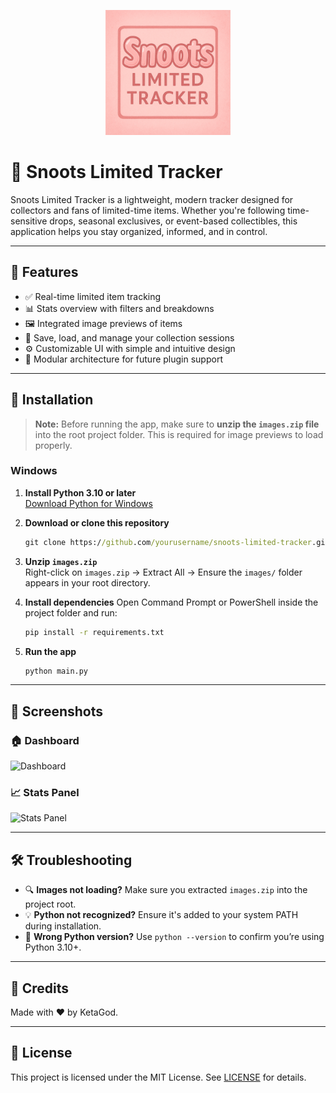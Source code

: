 
<p align="center">
  <img src="assets/logo.png" alt="Snoots Limited Tracker Logo" width="200"/>
</p>

# 🎯 Snoots Limited Tracker

Snoots Limited Tracker is a lightweight, modern tracker designed for collectors and fans of limited-time items. Whether you're following time-sensitive drops, seasonal exclusives, or event-based collectibles, this application helps you stay organized, informed, and in control.

---

## 🚀 Features

- ✅ Real-time limited item tracking  
- 📊 Stats overview with filters and breakdowns  
- 🖼️ Integrated image previews of items  
- 📝 Save, load, and manage your collection sessions  
- ⚙️ Customizable UI with simple and intuitive design  
- 🧩 Modular architecture for future plugin support  

---

## 💾 Installation

>  **Note:** Before running the app, make sure to **unzip the `images.zip` file** into the root project folder. This is required for image previews to load properly.

### Windows

1. **Install Python 3.10 or later**  
   [Download Python for Windows](https://www.python.org/downloads/windows/)

2. **Download or clone this repository**
   ```cmd
   git clone https://github.com/yourusername/snoots-limited-tracker.git
   ```

3. **Unzip `images.zip`**  
   Right-click on `images.zip` → Extract All → Ensure the `images/` folder appears in your root directory.

4. **Install dependencies**
   Open Command Prompt or PowerShell inside the project folder and run:
   ```cmd
   pip install -r requirements.txt
   ```

5. **Run the app**
   ```cmd
   python main.py
   ```

---

## 📸 Screenshots

### 🏠 Dashboard  
![Dashboard](assets/main_windoow.png)

### 📈 Stats Panel  
![Stats Panel](images/limiteds_view.png)

---

## 🛠️ Troubleshooting

- 🔍 **Images not loading?** Make sure you extracted `images.zip` into the project root.
- 💡 **Python not recognized?** Ensure it's added to your system PATH during installation.
- 🐍 **Wrong Python version?** Use `python --version` to confirm you’re using Python 3.10+.

---

## 🧠 Credits

Made with ❤️ by KetaGod.  

---

## 📃 License

This project is licensed under the MIT License. See [LICENSE](LICENSE) for details.
